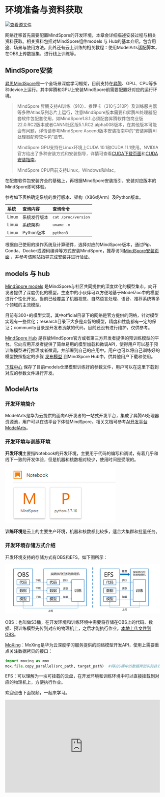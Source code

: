 # 环境准备与资料获取

[![查看源文件](https://mindspore-website.obs.cn-north-4.myhuaweicloud.com/website-images/master/resource/_static/logo_source.png)](https://gitee.com/mindspore/docs/blob/master/docs/mindspore/source_zh_cn/migration_guide/enveriment_preparation.md)

网络迁移首先需要配置MindSpore的开发环境，本章会详细描述安装过程与相关资料获取。相关资料包括对MindSpore组件models 与 Hub的基本介绍，包含用途、场景与使用方法。此外还有云上训练的相关教程：使用ModelArts适配脚本，在OBS上传数据集，进行线上训练等。

## MindSpore安装

[昇思MindSpore](https://www.mindspore.cn/tutorials/zh-CN/master/beginner/introduction.html)是一个全场景深度学习框架，目前支持在[昇腾](https://e.huawei.com/cn/products/servers/ascend)、GPU、CPU等多种device上运行。其中昇腾和GPU上安装MindSpore前需要配置好对应的运行环境。

> MindSpore 昇腾支持AI训练（910）、推理卡（310与310P）及训练服务器等多种Atlas系列芯片上运行，注意MindSpore版本需要和昇腾AI处理器配套软件包配套使用，如MindSpore1.8.1 必须配套昇腾软件包商业版22.0.RC2版本或者CANN社区版5.1.RC2.alpha008版本，在其他版本可能会有问题，详情请参考MindSpore Ascend版本安装指南中的“安装昇腾AI处理器配套软件包”章节。
>
> MindSpore GPU支持在Linux环境上CUDA 10.1和CUDA 11.1使用。NVIDIA官方给出了多种安装方式和安装指导，详情可查看[CUDA下载页面](https://developer.nvidia.com/cuda-toolkit-archive)和[CUDA安装指南](https://docs.nvidia.com/cuda/cuda-installation-guide-linux/index.html)。
>
> MindSpore CPU目前支持Linux，Windows和Mac。

在配套软件包安装齐全的基础上，再根据MindSpore安装指引，安装对应版本的MindSpore即可体验。

参考如下表格确定系统的发行版本、架构（X86或Arm）及Python版本。

|系统|查询内容| 查询命令|
|:----|:----|:----|
|Linux|系统发行版本| `cat /proc/version`|
|Linux|系统架构| `uname -m`|
|Linux|Python版本| `python3`|

根据自己使用的操作系统及计算硬件，选择对应的MindSpore版本，通过Pip、Conda、Docker或源码编译等方式安装MindSpore，推荐访问[MindSpore安装页面](https://www.mindspore.cn/install) ，并参考该网站指导完成安装并进行验证。

## models 与 hub

[MindSpore models](https://gitee.com/mindspore/models) 是MindSpore与社区共同提供的深度优化的模型集市，向开发者提供了深度优化的模型，生态中的小伙伴可以方便地基于ModelZoo中的模型进行个性化开发。当前已经覆盖了机器视觉、自然语言处理、语音、推荐系统等多个领域的主流模型。

目前有300+的模型实现，其中official目录下的网络是官方提供的网络，针对模型实现有一些优化；research目录下大多是众智的模型，精度和性能都有一定的保证；community目录是开发者贡献的代码，目前还没有进行维护，仅供参考。

[MindSpore Hub](https://www.mindspore.cn/resources/hub) 是存放MindSpore官方或者第三方开发者提供的预训练模型的平台。它向应用开发者提供了简单易用的模型加载和微调API，使得用户可以基于预训练模型进行推理或者微调，并部署到自己的应用中。用户也可以将自己训练好的模型按照指定的步骤 [发布模型](https://www.mindspore.cn/hub/docs/zh-CN/master/publish_model.html) 到MindSpore Hub中，供其他用户下载和使用。

[下载中心](https://download.mindspore.cn/model_zoo/) 保存了目前models仓里模型训练好的参数文件，用户可以在这里下载到对应的参数文件进行开发。

## ModelArts

### 开发环境简介

ModelArts是华为云提供的面向AI开发者的一站式开发平台，集成了昇腾AI处理器资源池，用户可以在该平台下体验MindSpore。相关文档可参考[AI开发平台ModelArts](https://support.huaweicloud.com/wtsnew-modelarts/index.html)。

### 开发环境与训练环境

**开发环境**主要指Notebook的开发环境，主要用于代码的编写和调试，有着几乎和线下一致的开发体验，但是机器和核数相对较少，使用时间是受限的。

![notebook](images/modelart_notebook.png "开发环境")

**训练环境**是云上的主要生产环境，机器和核数都比较多，适合大集群和批量任务。

### 开发环境存储方式介绍

开发环境支持的存储方式有OBS和EFS，如下图所示：

![ModelArts](images/modelart.png "开发环境文件存储方式")

OBS：也叫做S3桶，在开发环境和训练环境中需要将存储在OBS上的代码、数据、预训练模型先传到对应的物理机上，之后才能执行作业。[本地上传文件到OBS](https://bbs.huaweicloud.com/blogs/212453)。

[MoXing](https://bbs.huaweicloud.com/blogs/101129)：MoXing是华为云深度学习服务提供的网络模型开发API，使用上需要重点关注数据拷贝的接口：

```python
import moxing as mox
mox.file.copy_parallel(src_path, target_path)  #将OBS桶中的数据拷到实际执行的物理机或者相反
```

EFS：可以理解为一块可挂载的云盘，在开发环境和训练环境中可以直接挂载到对应的物理机上，方便执行作业。

欢迎点击下面视频，一起来学习。

<div style="position: relative; padding: 30% 45%;">
<iframe style="position: absolute; width: 100%; height: 100%; left: 0; top: 0;" src="https://player.bilibili.com/player.html?aid=814612708&bvid=BV16G4y1a7A8&cid=805013543&page=1&high_quality=1&&danmaku=1" scrolling="no" border="0" frameborder="no" framespacing="0" allowfullscreen="true"></iframe>
</div>
